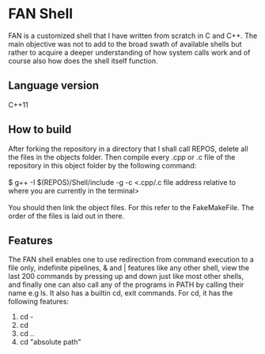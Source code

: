 # FAN Shell

FAN is a customized shell that I have written from scratch in C and C++. The main objective was not to add to the broad swath of available shells 
but rather to acquire a deeper understanding of how system calls work and of course also how does the shell itself function.

## Language version
C++11

## How to build
After forking the repository in a directory that I shall call REPOS, delete all the files in the objects folder. Then compile every .cpp or .c file of 
the repository in this object folder by the following command: <br /><br />
$ g++ -I $(REPOS)/Shell/include -g -c <.cpp/.c file address relative to where you are currently in the terminal> <br /><br />
You should then link the object files. For this refer to the FakeMakeFile. The order of the files is laid out in there.

## Features
The FAN shell enables one to use redirection from command execution to a file only, indefinite pipelines, & and | features like any other shell,
 view the last 200 commands by pressing up and down just like most other shells, and finally one can also call any of the programs in PATH by calling 
 their name e.g ls. It also has a builtin cd, exit commands. For cd, it has the following features: <br />
 1. cd - <br />
 2. cd <br />
 3. cd .. <br />
 4. cd "absolute path" <br />

